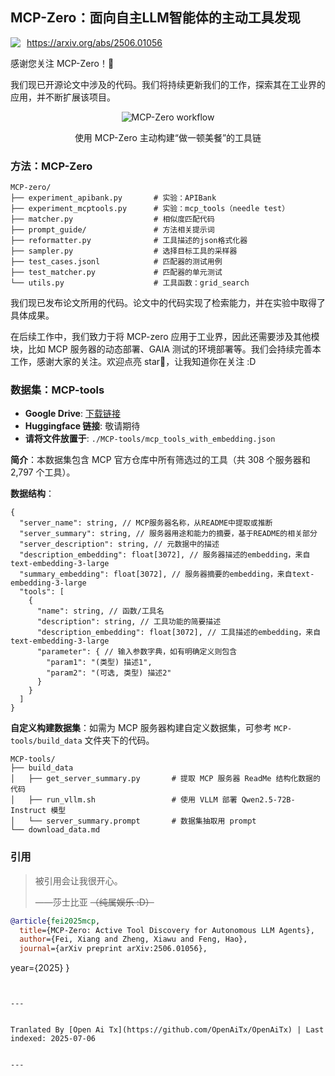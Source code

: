 ## MCP-Zero：面向自主LLM智能体的主动工具发现

<div style="display: flex; align-items: center; gap: 10px; margin-bottom: 10px;">
  <!-- <img src="https://raw.githubusercontent.com/xfey/MCP-Zero/master/assets/robot.png" alt="MCP-Zero Robot" width="24" height="24"> -->
  <a href="https://arxiv.org/abs/2506.01056">
    <img src="https://img.shields.io/badge/Paper-arXiv-red">
  </a>
  <a href="https://arxiv.org/abs/2506.01056">
    https://arxiv.org/abs/2506.01056
  </a>
</div>


感谢您关注 MCP-Zero！🤗

我们现已开源论文中涉及的代码。我们将持续更新我们的工作，探索其在工业界的应用，并不断扩展该项目。


<div align="center">
  <img src="https://raw.githubusercontent.com/xfey/MCP-Zero/master/assets/fig1.png" alt="MCP-Zero workflow">
  <p> 使用 MCP-Zero 主动构建“做一顿美餐”的工具链</p>
</div>


### 方法：MCP-Zero

```
MCP-zero/
├── experiment_apibank.py       # 实验：APIBank
├── experiment_mcptools.py      # 实验：mcp_tools（needle test）
├── matcher.py                  # 相似度匹配代码
├── prompt_guide/               # 方法相关提示词
├── reformatter.py              # 工具描述的json格式化器
├── sampler.py                  # 选择目标工具的采样器
├── test_cases.jsonl            # 匹配器的测试用例
├── test_matcher.py             # 匹配器的单元测试
└── utils.py                    # 工具函数：grid_search
```

我们现已发布论文所用的代码。论文中的代码实现了检索能力，并在实验中取得了具体成果。

在后续工作中，我们致力于将 MCP-zero 应用于工业界，因此还需要涉及其他模块，比如 MCP 服务器的动态部署、GAIA 测试的环境部署等。我们会持续完善本工作，感谢大家的关注。欢迎点亮 star🌟，让我知道你在关注 :D



### 数据集：MCP-tools

- **Google Drive**: [下载链接](https://drive.google.com/file/d/1RjBGU-AGdHdhUABoeYSztbfQlD0hjUBn/view?usp=sharing)
- **Huggingface 链接**: 敬请期待
- **请将文件放置于**: `./MCP-tools/mcp_tools_with_embedding.json`


**简介**：本数据集包含 MCP 官方仓库中所有筛选过的工具（共 308 个服务器和 2,797 个工具）。

**数据结构**：
```
{
  "server_name": string, // MCP服务器名称，从README中提取或推断
  "server_summary": string, // 服务器用途和能力的摘要，基于README的相关部分
  "server_description": string, // 元数据中的描述 
  "description_embedding": float[3072], // 服务器描述的embedding，来自text-embedding-3-large
  "summary_embedding": float[3072], // 服务器摘要的embedding，来自text-embedding-3-large
  "tools": [
    {
      "name": string, // 函数/工具名
      "description": string, // 工具功能的简要描述
      "description_embedding": float[3072], // 工具描述的embedding，来自text-embedding-3-large
      "parameter": { // 输入参数字典，如有明确定义则包含
        "param1": "(类型) 描述1",
        "param2": "(可选, 类型) 描述2"
      }
    }
  ]
}
```

**自定义构建数据集**：如需为 MCP 服务器构建自定义数据集，可参考 `MCP-tools/build_data` 文件夹下的代码。

```
MCP-tools/
├── build_data
│   ├── get_server_summary.py       # 提取 MCP 服务器 ReadMe 结构化数据的代码
│   ├── run_vllm.sh                 # 使用 VLLM 部署 Qwen2.5-72B-Instruct 模型
│   └── server_summary.prompt       # 数据集抽取用 prompt
└── download_data.md
```


### 引用

> 被引用会让我很开心。
> 
>   ——莎士比亚
>   ~~（纯属娱乐 :D）~~

```bibtex
@article{fei2025mcp,
  title={MCP-Zero: Active Tool Discovery for Autonomous LLM Agents},
  author={Fei, Xiang and Zheng, Xiawu and Feng, Hao},
  journal={arXiv preprint arXiv:2506.01056},
```
  year={2025}
}
```

---

Tranlated By [Open Ai Tx](https://github.com/OpenAiTx/OpenAiTx) | Last indexed: 2025-07-06

---